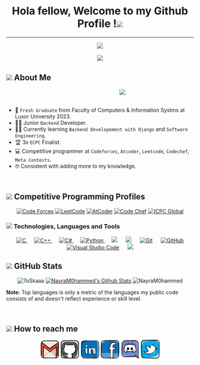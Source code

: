 <h1 align="center">Hola fellow, Welcome to my Github Profile !<img height="40" src="https://emoji.gg/assets/emoji/7333-parrotdance.gif"></h1>

<hr>
<p align="center">
  <a href="https://github.com/DenverCoder1/readme-typing-svg"><img src="https://readme-typing-svg.herokuapp.com?font=Time+New+Roman&color=2CDCC2&size=25&center=true&vCenter=true&width=600&height=100&lines=I'm+Nayra+Mohammed;Fresh+Graduate+Computer+Science;Junior+Backend+Developer;Competitive+Programmer;3x+ECPC+Finalist;Specialist+on+Codeforces;Division+2+on+Codechef+(3+Stars);Consistent+with+adding+more+to+my+knowledge"></a>
</p>

<p align="center">

  <img width="50%" src="https://media.giphy.com/media/dlMIwDQAxXn1K/giphy.gif">
</p>

## <picture><img src = "https://media.giphy.com/media/qEqiI3Oq7vBkoE236M/giphy.gif" width = 100px></picture> About Me

<picture> <img align="right" src="https://media.giphy.com/media/UmbybxMJ3sRvKBV5qw/giphy.gif" width = 200px></picture>

<br><br>

- :school: `Fresh Graduate` from Faculty of Computers & Information Systms at Luxor University 2023. 
- :student: Junior `Backend` Developer.
- :technologist: Currently learning `Backend Developement with Django` and `Software Engineering`.
- :trophy: 3x `ECPC` Finalist.
- :computer: Competitive programmer at `Codeforces`, `Atcoder`, `Leetcode`, `Codechef`, `Meta Contests`.
- :nerd_face: Consistent with adding more to my knowledge.
<!-- :thinking: Currently open for a new `job opportunity`, this is [MY RESUME]().-->
<br>

## <picture> <img src="https://media.giphy.com/media/WUlplcMpOCEmTGBtBW/giphy.gif" width=70> </picture> Competitive Programming Profiles

<p align="center">
  <a href="https://codeforces.com/profile/_SADIEM_"><img src="https://img.icons8.com/external-tal-revivo-shadow-tal-revivo/50/000000/external-codeforces-programming-competitions-and-contests-programming-community-logo-shadow-tal-revivo.png" alt="Code Forces"/></a>
	<a href="https://leetcode.com/nairyanwer30/"><img src="https://img.icons8.com/external-tal-revivo-shadow-tal-revivo/50/000000/external-level-up-your-coding-skills-and-quickly-land-a-job-logo-shadow-tal-revivo.png" alt="LeetCode"/></a>
	<a href="https://atcoder.jp/users/Sadiem"><img src="https://i.ibb.co/Q9WSjDB/logo.png" alt="AtCoder" width = 60px/></a>
	<a href="https://www.codechef.com/users/sadiem"><img src="https://img.icons8.com/color/50/000000/codechef.png" alt="Code Chef"/></a>
	<a href="https://icpc.global/ICPCID/AUPZSIZ4JPQK"><img src="https://i.ibb.co/6J0r7rW/Daco-5610880.png" alt="ICPC Global" width = 60px /></a>     

</p>

### <picture> <img src = "https://media.giphy.com/media/min28ijNNEE0ZqcOno/giphy.gif" width = 70px>  </picture> Technologies, Languages and Tools
<p align="center"> 
  &emsp; 
  <a href="https://www.cprogramming.com/" target="_blank"> 
    <img alt="C" src="https://img.shields.io/badge/C%20-%232370ED.svg?style=plastic&logo=c&logoColor=white">
  </a> 
  &emsp;
  <a href="https://www.w3schools.com/cpp/" target="_blank"> 
    <img alt="C++" src="https://img.shields.io/badge/C++%20-%2300599C.svg?style=plastic&logo=c%2B%2B&logoColor=white">
  </a> 
   &emsp;
   <a href="https://www.w3schools.com/cs/" target="_blank">
    <img alt="C#" src="https://img.shields.io/badge/c%23-%23239120.svg?style=plastic&logo=c-sharp&logoColor=white">
  </a>
  &emsp;
   <a href="https://www.python.org" target="_blank">
    <img alt="Python" src="https://img.shields.io/badge/Python%20-%2314354C.svg?style=plastic&logo=python&logoColor=white">
  </a>
  &emsp;
    <a href="#"><img src="https://img.shields.io/badge/latex-%23008080.svg?&style=plastic&logo=latex&logoColor=white" /></a>
    &emsp;
    <a href="#"><img src="https://img.shields.io/badge/django-%23092E20.svg?&style=plastic&logo=django&logoColor=white" /></a>
    &emsp;
    <a href="#"><img alt="Git" src="https://img.shields.io/badge/Git%20-%23F05033.svg?style=plastic&logo=git&logoColor=white"></a>
  &emsp;
    <a href="#"><img alt="GitHub" src="https://img.shields.io/badge/github-%23181717.svg?style=plastic&logo=github&logoColor=white"></a>
  &emsp;
    <a href="#"><img alt="Visual Studio Code" src="https://img.shields.io/badge/Visual%20Studio%20Code-0078d7.svg?style=plastic&logo=visual-studio-code&logoColor=white"></a>
  &emsp;
    <a href="#"><img src="https://img.shields.io/badge/Windows-0078D6?style=plastic&logo=windows&logoColor=white"></a>
  
</p>

## <picture> <img src="https://media.giphy.com/media/ZOKhyP4ai1guMHhwFB/giphy.gif" width=45> </picture> GitHub Stats

<p align="center">
  
<img src="https://github-readme-streak-stats.herokuapp.com/?user=NayraM0hammed&theme=tokyonight_duo" alt="7oSkaaa" />
    <a href="https://github.com/anuraghazra/github-readme-stats">
	    <img alt="NayraM0hammed's Github Stats" src="https://github-readme-stats.vercel.app/api?username=NayraM0hammed&show_icons=true&count_private=true&locale=en&theme=tokyonight&layout=compact" height="230px"/></a>
	  <img src="https://github-readme-stats.vercel.app/api/top-langs?username=NayraM0hammed&langs_count=10&show_icons=true&locale=en&theme=tokyonight" alt="NayraM0hammed" height="230px"/>
   
  <b>Note:</b> Top languages is only a metric of the languages my public code consists of and doesn't reflect experience or skill level.
  </p>
<br/>

</p>


## <picture> <img src="https://media.giphy.com/media/UmbybxMJ3sRvKBV5qw/giphy.gif" width = 50px></picture> How to reach me

<p align="center">
	<a href="mailto:nairyanwer30@gmail.com" target = "_blank"><img img src="logos/Gmail.svg" alt="Gmail" title="gmail" width="50px"/></a>
	<a href="https://github.com/NayraM0hammed" target = "white"><img src="logos/Github.svg" alt="GitHub" title="github" width="50px"/></a>
	<a href="https://www.linkedin.com/in/nayra-mohammed/" target = "_blank"><img src="logos/Linkedin.svg" alt="LinkedIn" width="50px" title="linkedin"/></a>
	<a href="https://www.facebook.com/nairy.456" target = "_blank"><img src="logos/Facebook.svg" alt="Facebook" title="facebook" width="50px"/></a>
  <a href="https://discord.com/users/sa_die_m" target = "_blank"><img src="logos/Discord.svg" alt="Discord" title="Discord" width="50px"/></a>
	  <a href="https://twitter.com/Sadiem3012" target = "_blank"><img src="logos/Twitter.svg" alt="Twitter" title="Twitter" width="50px"/></a>
</p>
  
